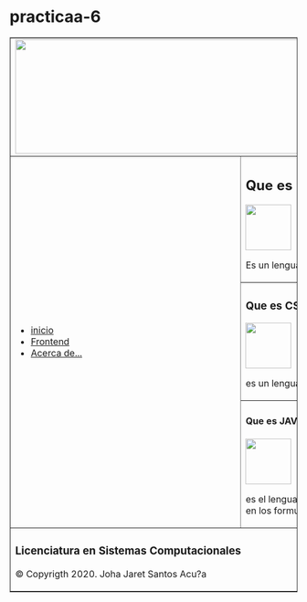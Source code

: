 # practicaa-6
<!DOCTYPE html>
<html lang="en">
<head>
<meta charset="UTF-8">
<meta name="viewport" content="width=device-width, initial-scale=1.0">
<title>Lenguajes Web Frontend</title>
<link rel="stylesheet" href="css/style.css">
</head>
<body>
<table width="100%" border="1">
<tr><!--Encabezado-->
<td colspan="2">
<img src="file:///C:/Users/ensamblada/Desktop/PRACTICA%206/imagenes/baner.jpg" width="2000" height="200">
</td>
</tr>
<tr>
<td rowspan="3" width="20%"><!--Menu-->
<ul>
<li><a href="inicio.html">inicio</a></li>
<li><a href="frontend.html">Frontend</a></li>
<li><a href="Acerca de....html">Acerca de...</a></li>
</ul>
</td>
<td><DIV>
<h2>Que es HTML?</h2>
<img src="file:///C:/Users/ensamblada/Desktop/PRACTICA%206/imagenes/Html5.png"80xp" height="80px">
<p>Es un lenguaje que se utiliza para la creacion de paginas en la WWW</p>
</DIV></td><!--Seccion-->

</tr>
<tr>
<td><DIV>
<h3>Que es CSS?</h3>
<img src="file:///C:/Users/ensamblada/Desktop/PRACTICA%206/imagenes/css.png" width="80xp" height="80px">
<p>es un lenguaje que complementa y formatea HTML  organizando mejor las líneas y agregando nuevas posibilidades al código</p>
</DIV></td><!--Seccion--></td><!--Seccion-->
</tr>
<tr>
<td><DIV>
<h4>Que es JAVASCRIPT?</h4>
<img src="file:///C:/Users/ensamblada/Desktop/PRACTICA%206/imagenes/javascript.png" width="80xp" height="80px">
<p>es el lenguaje de programación que debes usar para añadir características interactivas a tu sitio web, (por ejemplo, juegos, eventos que ocurren cuando los botones son presionados o los datos son introducidos en los formularios, efectos de estilo dinámicos, animación, y mucho más).</p>
</DIV></td><!--Seccion-->
</tr>
<tr height="100"><!--Pie de pagina-->
<td colspan="2">
<h3>Licenciatura en Sistemas Computacionales</h3>
<p>&copy; Copyrigth 2020. Joha Jaret Santos Acu?a</p>
</td>
</tr>
</table>
</body>
</html>
               
               
               
